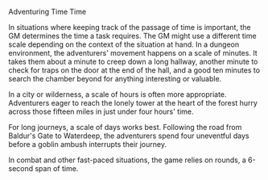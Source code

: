 Adventuring
Time
Time
<p>
  In situations where keeping track of the passage of time is important, the GM determines the time a task requires. The GM might use a different time scale depending on the context of the situation at hand. In a dungeon environment, the adventurers' movement happens on a scale of minutes. It takes them about a minute to creep down a long hallway, another minute to check for traps on the door at the end of the hall, and a good ten minutes to search the chamber beyond for anything interesting or valuable.
</p>
<p>
  In a city or wilderness, a scale of hours is often more appropriate. Adventurers eager to reach the lonely tower at the heart of the forest hurry across those fifteen miles in just under four hours' time.
</p>
<p>
  For long journeys, a scale of days works best. Following the road from Baldur's Gate to Waterdeep, the adventurers spend four uneventful days before a goblin ambush interrupts their journey.
</p>
<p>
  In combat and other fast-paced situations, the game relies on rounds, a 6-second span of time.
</p>